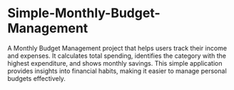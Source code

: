 # Simple-Monthly-Budget-Management
A Monthly Budget Management project that helps users track their income and expenses. It calculates total spending, identifies the category with the highest expenditure, and shows monthly savings. This simple application provides insights into financial habits, making it easier to manage personal budgets effectively.
